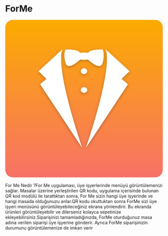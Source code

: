 # ForMe

![alt text](https://github.com/burakyilmazer/formewebsite/blob/master/WhatsApp%20Image%202020-06-09%20at%2009.51.11.jpeg?raw=true)

For Me Nedir ?For Me uygulaması, üye işyerlerinde menüyü görüntülemenizi sağlar. Masalar üzerine yerleştirilen QR kodu, uygulama içerisinde bulunan QR kod modülü ile tarattıktan sonra, For Me sizin hangi üye işyerinde ve hangi masada olduğunuzu anlar.QR kodu okuttuktan sonra ForMe sizi üye işyeri menüsünü görüntüleyebileceğiniz ekrana yönlendirir. Bu ekranda ürünleri görüntüleyebilir ve dilerseniz kolayca sepetinize ekleyebilirsiniz.Siparişinizi tamamladığınızda, ForMe oturduğunuz masa adına verilen siparişi üye işyerine gönderir. Ayrıca ForMe siparişinizin durumunu görüntülemenize de imkan verir
